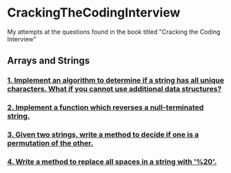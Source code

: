 # CrackingTheCodingInterview

My attempts at the questions found in the book titled "Cracking the Coding Interview"

## Arrays and Strings

### [1. Implement an algorithm to determine if a string has all unique characters. What if you cannot use additional data structures?](./Arrays_Strings/as1.py)

### [2. Implement a function which reverses a null-terminated string.](Arrays_Strings/as2.py)

### [3. Given two strings, write a method to decide if one is a permutation of the other.](Arrays_Strings/as3.py)

### [4. Write a method to replace all spaces in a string with '%20'.](Arrays_Strings/as4.py)
